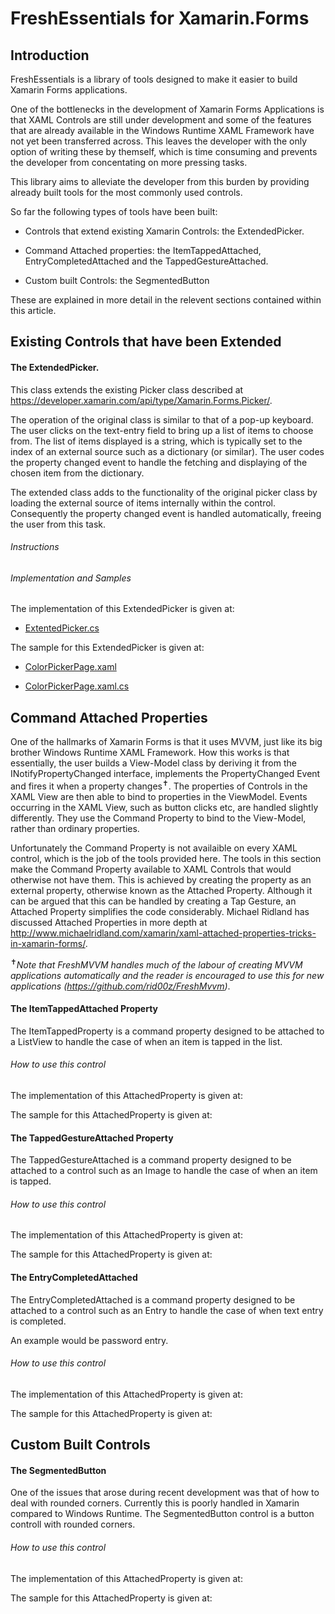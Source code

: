 # FreshEssentials for Xamarin.Forms

## Introduction

FreshEssentials is a library of tools designed to make it easier to build Xamarin Forms applications.

One of the bottlenecks in the development of Xamarin Forms Applications is that XAML Controls are still under development and some of the features that are already available in the Windows Runtime XAML Framework have not yet been transferred across. This leaves the developer with the only option of writing these by themself, which is time consuming and prevents the developer from concentating on more pressing tasks.

This library aims to alleviate the developer from this burden by providing already built tools for the most commonly used controls.


So far the following types of tools have been built:

 - Controls that extend existing Xamarin Controls: the ExtendedPicker.

 - Command Attached properties: the ItemTappedAttached, EntryCompletedAttached and the TappedGestureAttached.

 - Custom built Controls: the SegmentedButton

These are explained in more detail in the relevent sections contained within this article.


## Existing Controls that have been Extended

#### The ExtendedPicker.

This class extends the existing Picker class described at https://developer.xamarin.com/api/type/Xamarin.Forms.Picker/.

The operation of the original class is similar to that of a pop-up keyboard. The user clicks on the text-entry field to bring up a list of items to choose from. The list of items displayed is a string, which is typically set to the index of an external source such as a dictionary (or similar). The user codes the property changed event to handle the fetching and displaying of the chosen item from the dictionary. 

The extended class adds to the functionality of the original picker class by loading the external source of items internally within the control. Consequently the property changed event is handled automatically, freeing the user from this task.

###### Instructions 

###### Implementation and Samples 

The implementation of this ExtendedPicker is given at:

- [ExtentedPicker.cs](https://github.com/redironbark/FreshEssentials/blob/master/Tools/Tools/ExtendedPicker.cs)

The sample for this ExtendedPicker is given at:

- [ColorPickerPage.xaml](https://github.com/redironbark/FreshEssentials/blob/master/Samples/Samples/ExtendedPicker/ColorPickerPage.xaml)

- [ColorPickerPage.xaml.cs](https://github.com/redironbark/FreshEssentials/blob/master/Samples/Samples/ExtendedPicker/ColorPickerPage.xaml.cs)


## Command Attached Properties

One of the hallmarks of Xamarin Forms is that it uses MVVM, just like its big brother Windows Runtime XAML Framework. How this works is that essentially, the user builds a View-Model class by deriving it from the INotifyPropertyChanged interface, implements the PropertyChanged Event and fires it when a property changes<sup>✝</sup>. The properties of Controls in the XAML View are then able to bind to properties in the ViewModel. Events occurring in the XAML View, such as button clicks etc, are handled slightly differently. They use the Command Property to bind to the View-Model, rather than ordinary properties. 

Unfortunately the Command Property is not availaible on every XAML control, which is the job of the tools provided here. The tools in this section make the Command Property available to XAML Controls that would otherwise not have them. This is achieved by creating the property as an external property, otherwise known as the Attached Property. Although it can be argued that this can be handled by creating a Tap Gesture, an Attached Property simplifies the code considerably. Michael Ridland has discussed Attached Properties in more depth at http://www.michaelridland.com/xamarin/xaml-attached-properties-tricks-in-xamarin-forms/.

<sup>✝</sup>*Note that FreshMVVM handles much of the labour of creating MVVM applications automatically and the reader is encouraged to use this for new applications (https://github.com/rid00z/FreshMvvm)*.


#### The ItemTappedAttached Property

The ItemTappedProperty is a command property designed to be attached to a ListView to handle the case of when an item is tapped in the list.

###### How to use this control 

The implementation of this AttachedProperty is given at:

The sample for this AttachedProperty is given at:


#### The TappedGestureAttached Property

The TappedGestureAttached is a command property designed to be attached to a control such as an Image to handle the case of when an item is tapped. 

###### How to use this control 

The implementation of this AttachedProperty is given at:

The sample for this AttachedProperty is given at:


#### The EntryCompletedAttached

The EntryCompletedAttached is a command property designed to be attached to a control such as an Entry to handle the case of when text entry is completed. 

An example would be password entry.

###### How to use this control 

The implementation of this AttachedProperty is given at:

The sample for this AttachedProperty is given at:



## Custom Built Controls

#### The SegmentedButton

One of the issues that arose during recent development was that of how to deal with rounded corners. Currently this is poorly handled in Xamarin compared to Windows Runtime. The SegmentedButton control is a button controll with rounded corners.

###### How to use this control 

The implementation of this AttachedProperty is given at:

The sample for this AttachedProperty is given at:

